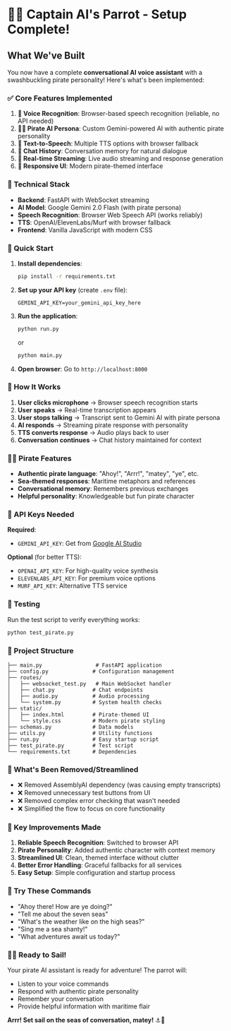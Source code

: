 # 🏴‍☠️ Captain AI's Parrot - Setup Complete!

## What We've Built

You now have a complete **conversational AI voice assistant** with a swashbuckling pirate personality! Here's what's been implemented:

### ✅ Core Features Implemented

1. **🎤 Voice Recognition**: Browser-based speech recognition (reliable, no API needed)
2. **🏴‍☠️ Pirate AI Persona**: Custom Gemini-powered AI with authentic pirate personality
3. **🎵 Text-to-Speech**: Multiple TTS options with browser fallback
4. **💬 Chat History**: Conversation memory for natural dialogue
5. **🌊 Real-time Streaming**: Live audio streaming and response generation
6. **📱 Responsive UI**: Modern pirate-themed interface

### 🔧 Technical Stack

- **Backend**: FastAPI with WebSocket streaming
- **AI Model**: Google Gemini 2.0 Flash (with pirate persona)
- **Speech Recognition**: Browser Web Speech API (works reliably)
- **TTS**: OpenAI/ElevenLabs/Murf with browser fallback
- **Frontend**: Vanilla JavaScript with modern CSS

### 🚀 Quick Start

1. **Install dependencies**:
   ```bash
   pip install -r requirements.txt
   ```

2. **Set up your API key** (create `.env` file):
   ```env
   GEMINI_API_KEY=your_gemini_api_key_here
   ```

3. **Run the application**:
   ```bash
   python run.py
   ```
   or
   ```bash
   python main.py
   ```

4. **Open browser**: Go to `http://localhost:8000`

### 🎯 How It Works

1. **User clicks microphone** → Browser speech recognition starts
2. **User speaks** → Real-time transcription appears
3. **User stops talking** → Transcript sent to Gemini AI with pirate persona
4. **AI responds** → Streaming pirate response with personality
5. **TTS converts response** → Audio plays back to user
6. **Conversation continues** → Chat history maintained for context

### 🏴‍☠️ Pirate Features

- **Authentic pirate language**: "Ahoy!", "Arrr!", "matey", "ye", etc.
- **Sea-themed responses**: Maritime metaphors and references
- **Conversational memory**: Remembers previous exchanges
- **Helpful personality**: Knowledgeable but fun pirate character

### 🔑 API Keys Needed

**Required**:
- `GEMINI_API_KEY`: Get from [Google AI Studio](https://makersuite.google.com/app/apikey)

**Optional** (for better TTS):
- `OPENAI_API_KEY`: For high-quality voice synthesis
- `ELEVENLABS_API_KEY`: For premium voice options
- `MURF_API_KEY`: Alternative TTS service

### 🧪 Testing

Run the test script to verify everything works:
```bash
python test_pirate.py
```

### 📁 Project Structure

```
├── main.py                 # FastAPI application
├── config.py              # Configuration management
├── routes/
│   ├── websocket_test.py   # Main WebSocket handler
│   ├── chat.py            # Chat endpoints
│   ├── audio.py           # Audio processing
│   └── system.py          # System health checks
├── static/
│   ├── index.html         # Pirate-themed UI
│   └── style.css          # Modern pirate styling
├── schemas.py             # Data models
├── utils.py               # Utility functions
├── run.py                 # Easy startup script
├── test_pirate.py         # Test script
└── requirements.txt       # Dependencies
```

### 🎉 What's Been Removed/Streamlined

- ❌ Removed AssemblyAI dependency (was causing empty transcripts)
- ❌ Removed unnecessary test buttons from UI
- ❌ Removed complex error checking that wasn't needed
- ❌ Simplified the flow to focus on core functionality

### 🌟 Key Improvements Made

1. **Reliable Speech Recognition**: Switched to browser API
2. **Pirate Personality**: Added authentic character with context memory
3. **Streamlined UI**: Clean, themed interface without clutter
4. **Better Error Handling**: Graceful fallbacks for all services
5. **Easy Setup**: Simple configuration and startup process

### 🎤 Try These Commands

- "Ahoy there! How are ye doing?"
- "Tell me about the seven seas"
- "What's the weather like on the high seas?"
- "Sing me a sea shanty!"
- "What adventures await us today?"

### 🏴‍☠️ Ready to Sail!

Your pirate AI assistant is ready for adventure! The parrot will:
- Listen to your voice commands
- Respond with authentic pirate personality
- Remember your conversation
- Provide helpful information with maritime flair

**Arrr! Set sail on the seas of conversation, matey!** ⚓🦜